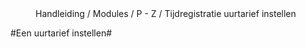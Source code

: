 <properties>
	<page>
		<title>Tijdregistratie</title>
	</page>
	<menu>
		<position>Handleiding / Modules / P - Z / Tijdregistratie uurtarief instellen</position>  
		<title>Introductie</title>
	</menu>
</properties>

#Een uurtarief instellen#
<description>
